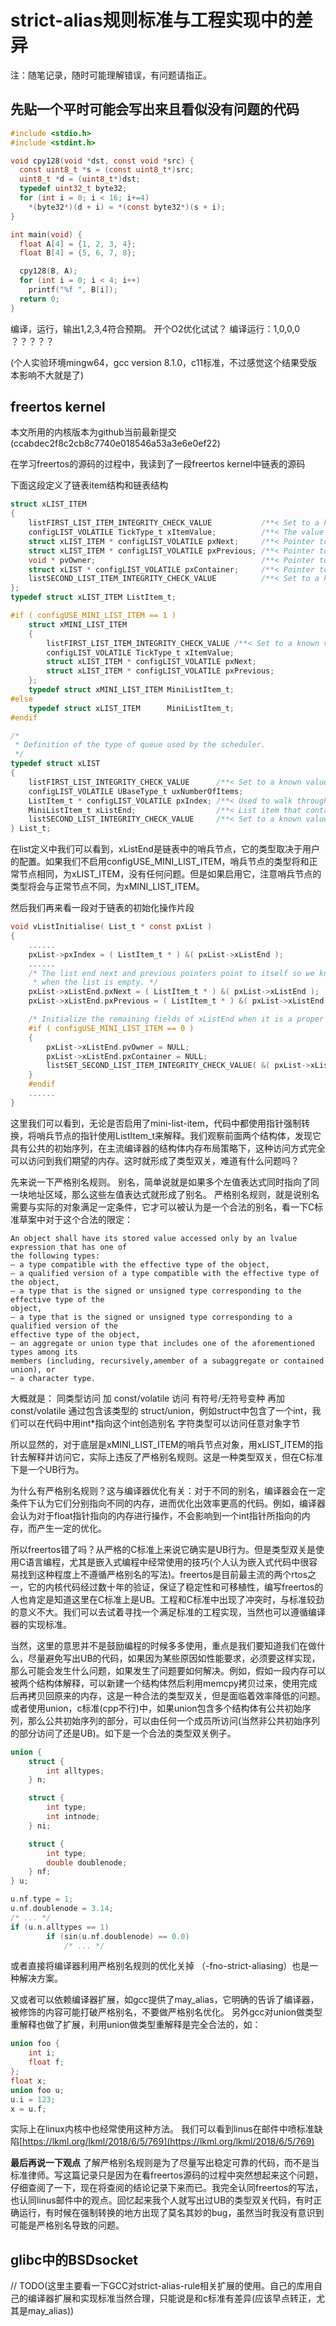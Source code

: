 # strict-alias规则标准与工程实现中的差异

注：随笔记录，随时可能理解错误，有问题请指正。

## 先贴一个平时可能会写出来且看似没有问题的代码

```c
#include <stdio.h>
#include <stdint.h>

void cpy128(void *dst, const void *src) {
  const uint8_t *s = (const uint8_t*)src;
  uint8_t *d = (uint8_t*)dst;
  typedef uint32_t byte32;
  for (int i = 0; i < 16; i+=4)
    *(byte32*)(d + i) = *(const byte32*)(s + i);
}

int main(void) {
  float A[4] = {1, 2, 3, 4};
  float B[4] = {5, 6, 7, 8};

  cpy128(B, A);
  for (int i = 0; i < 4; i++)
    printf("%f ", B[i]);
  return 0;
}
```
编译，运行，输出1,2,3,4符合预期。
开个O2优化试试？
编译运行：1,0,0,0
？？？？？

(个人实验环境mingw64，gcc version 8.1.0，c11标准，不过感觉这个结果受版本影响不大就是了)

## freertos kernel
本文所用的内核版本为github当前最新提交(ccabdec2f8c2cb8c7740e018546a53a3e6e0ef22)

在学习freertos的源码的过程中，我读到了一段freertos kernel中链表的源码

下面这段定义了链表item结构和链表结构
```c
struct xLIST_ITEM
{
    listFIRST_LIST_ITEM_INTEGRITY_CHECK_VALUE           /**< Set to a known value if configUSE_LIST_DATA_INTEGRITY_CHECK_BYTES is set to 1. */
    configLIST_VOLATILE TickType_t xItemValue;          /**< The value being listed.  In most cases this is used to sort the list in ascending order. */
    struct xLIST_ITEM * configLIST_VOLATILE pxNext;     /**< Pointer to the next ListItem_t in the list. */
    struct xLIST_ITEM * configLIST_VOLATILE pxPrevious; /**< Pointer to the previous ListItem_t in the list. */
    void * pvOwner;                                     /**< Pointer to the object (normally a TCB) that contains the list item.  There is therefore a two way link between the object containing the list item and the list item itself. */
    struct xLIST * configLIST_VOLATILE pxContainer;     /**< Pointer to the list in which this list item is placed (if any). */
    listSECOND_LIST_ITEM_INTEGRITY_CHECK_VALUE          /**< Set to a known value if configUSE_LIST_DATA_INTEGRITY_CHECK_BYTES is set to 1. */
};
typedef struct xLIST_ITEM ListItem_t;

#if ( configUSE_MINI_LIST_ITEM == 1 )
    struct xMINI_LIST_ITEM
    {
        listFIRST_LIST_ITEM_INTEGRITY_CHECK_VALUE /**< Set to a known value if configUSE_LIST_DATA_INTEGRITY_CHECK_BYTES is set to 1. */
        configLIST_VOLATILE TickType_t xItemValue;
        struct xLIST_ITEM * configLIST_VOLATILE pxNext;
        struct xLIST_ITEM * configLIST_VOLATILE pxPrevious;
    };
    typedef struct xMINI_LIST_ITEM MiniListItem_t;
#else
    typedef struct xLIST_ITEM      MiniListItem_t;
#endif

/*
 * Definition of the type of queue used by the scheduler.
 */
typedef struct xLIST
{
    listFIRST_LIST_INTEGRITY_CHECK_VALUE      /**< Set to a known value if configUSE_LIST_DATA_INTEGRITY_CHECK_BYTES is set to 1. */
    configLIST_VOLATILE UBaseType_t uxNumberOfItems;
    ListItem_t * configLIST_VOLATILE pxIndex; /**< Used to walk through the list.  Points to the last item returned by a call to listGET_OWNER_OF_NEXT_ENTRY (). */
    MiniListItem_t xListEnd;                  /**< List item that contains the maximum possible item value meaning it is always at the end of the list and is therefore used as a marker. */
    listSECOND_LIST_INTEGRITY_CHECK_VALUE     /**< Set to a known value if configUSE_LIST_DATA_INTEGRITY_CHECK_BYTES is set to 1. */
} List_t;
```

在list定义中我们可以看到，xListEnd是链表中的哨兵节点，它的类型取决于用户的配置。如果我们不启用configUSE_MINI_LIST_ITEM，哨兵节点的类型将和正常节点相同，为xLIST_ITEM，没有任何问题。但是如果启用它，注意哨兵节点的类型将会与正常节点不同，为xMINI_LIST_ITEM。

然后我们再来看一段对于链表的初始化操作片段
```c
void vListInitialise( List_t * const pxList )
{
    ......
    pxList->pxIndex = ( ListItem_t * ) &( pxList->xListEnd );
    ......
    /* The list end next and previous pointers point to itself so we know
     * when the list is empty. */
    pxList->xListEnd.pxNext = ( ListItem_t * ) &( pxList->xListEnd );
    pxList->xListEnd.pxPrevious = ( ListItem_t * ) &( pxList->xListEnd );

    /* Initialize the remaining fields of xListEnd when it is a proper ListItem_t */
    #if ( configUSE_MINI_LIST_ITEM == 0 )
    {
        pxList->xListEnd.pvOwner = NULL;
        pxList->xListEnd.pxContainer = NULL;
        listSET_SECOND_LIST_ITEM_INTEGRITY_CHECK_VALUE( &( pxList->xListEnd ) );
    }
    #endif
    ......
}
```

这里我们可以看到，无论是否启用了mini-list-item，代码中都使用指针强制转换，将哨兵节点的指针使用ListItem_t来解释。我们观察前面两个结构体，发现它具有公共的初始序列，在主流编译器的结构体内存布局策略下，这种访问方式完全可以访问到我们期望的内存。这时就形成了类型双关，难道有什么问题吗？

先来说一下严格别名规则。
别名，简单说就是如果多个左值表达式同时指向了同一块地址区域，那么这些左值表达式就形成了别名。
严格别名规则，就是说别名需要与实际的对象满足一定条件，它才可以被认为是一个合法的别名，看一下C标准草案中对于这个合法的限定：
```
An object shall have its stored value accessed only by an lvalue expression that has one of
the following types:
— a type compatible with the effective type of the object,
— a qualified version of a type compatible with the effective type of the object,
— a type that is the signed or unsigned type corresponding to the effective type of the
object,
— a type that is the signed or unsigned type corresponding to a qualified version of the
effective type of the object,
— an aggregate or union type that includes one of the aforementioned types among its
members (including, recursively,amember of a subaggregate or contained union), or
— a character type.
```
大概就是：
同类型访问
加 const/volatile 访问
有符号/无符号变种
再加 const/volatile
通过包含该类型的 struct/union，例如struct中包含了一个int，我们可以在代码中用int*指向这个int创造别名
字符类型可以访问任意对象字节

所以显然的，对于底层是xMINI_LIST_ITEM的哨兵节点对象，用xLIST_ITEM的指针去解释并访问它，实际上违反了严格别名规则。这是一种类型双关，但在C标准下是一个UB行为。

为什么有严格别名规则？这与编译器优化有关：对于不同的别名，编译器会在一定条件下认为它们分别指向不同的内存，进而优化出效率更高的代码。例如，编译器会认为对于float指针指向的内存进行操作，不会影响到一个int指针所指向的内存，而产生一定的优化。

所以freertos错了吗？从严格的C标准上来说它确实是UB行为。但是类型双关是使用C语言编程，尤其是嵌入式编程中经常使用的技巧(个人认为嵌入式代码中很容易找到这种程度上不遵循严格别名的写法)。freertos是目前最主流的两个rtos之一，它的内核代码经过数十年的验证，保证了稳定性和可移植性，编写freertos的人也肯定是知道这里在C标准上是UB。工程和C标准中出现了冲突时，与标准较劲的意义不大。我们可以去试着寻找一个满足标准的工程实现，当然也可以遵循编译器的实现标准。

当然，这里的意思并不是鼓励编程的时候多多使用，重点是我们要知道我们在做什么，尽量避免写出UB的代码，如果因为某些原因如性能要求，必须要这样实现，那么可能会发生什么问题，如果发生了问题要如何解决。例如，假如一段内存可以被两个结构体解释，可以新建一个结构体然后利用memcpy拷贝过来，使用完成后再拷贝回原来的内存，这是一种合法的类型双关，但是面临着效率降低的问题。或者使用union，c标准(cpp不行)中，如果union包含多个结构体有公共初始序列，那么公共初始序列的部分，可以由任何一个成员所访问(当然非公共初始序列的部分访问了还是UB)。如下是一个合法的类型双关例子。
```c
union {
    struct {
        int alltypes;
    } n;

    struct {
        int type;
        int intnode;
    } ni;

    struct {
        int type;
        double doublenode;
    } nf;
} u;

u.nf.type = 1;
u.nf.doublenode = 3.14;
/* ... */
if (u.n.alltypes == 1)
        if (sin(u.nf.doublenode) == 0.0)
            /* ... */
```
或者直接将编译器利用严格别名规则的优化关掉 （-fno-strict-aliasing）也是一种解决方案。  

又或者可以依赖编译器扩展，如gcc提供了may_alias，它明确的告诉了编译器，被修饰的内容可能打破严格别名，不要做严格别名优化。
另外gcc对union做类型重解释也做了扩展，利用union做类型重解释是完全合法的，如：
```c
union foo {
    int i;
    float f;
};
float x;
union foo u;
u.i = 123;
x = u.f;
```
实际上在linux内核中也经常使用这种方法。
我们可以看到linus在邮件中喷标准缺陷[https://lkml.org/lkml/2018/6/5/769](https://lkml.org/lkml/2018/6/5/769)


**最后再说一下观点**
了解严格别名规则是为了尽量写出稳定可靠的代码，而不是当标准律师。写这篇记录只是因为在看freertos源码的过程中突然想起来这个问题，仔细查阅了一下，现在将查阅的结论记录下来而已。我完全认同freertos的写法，也认同linus邮件中的观点。回忆起来我个人就写出过UB的类型双关代码，有时正确运行，有时候在强制转换的地方出现了莫名其妙的bug，虽然当时我没有意识到可能是严格别名导致的问题。

## glibc中的BSDsocket

// TODO(这里主要看一下GCC对strict-alias-rule相关扩展的使用。自己的库用自己的编译器扩展和实现标准当然合理，只能说是和c标准有差异(应该早点转正，尤其是may_alias))
